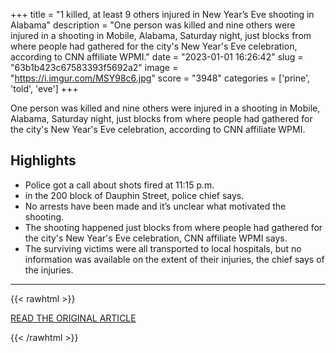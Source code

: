 +++
title = "1 killed, at least 9 others injured in New Year’s Eve shooting in Alabama"
description = "One person was killed and nine others were injured in a shooting in Mobile, Alabama, Saturday night, just blocks from where people had gathered for the city's New Year's Eve celebration, according to CNN affiliate WPMI."
date = "2023-01-01 16:26:42"
slug = "63b1b423c67583393f5692a2"
image = "https://i.imgur.com/MSY98c6.jpg"
score = "3948"
categories = ['prine', 'told', 'eve']
+++

One person was killed and nine others were injured in a shooting in Mobile, Alabama, Saturday night, just blocks from where people had gathered for the city's New Year's Eve celebration, according to CNN affiliate WPMI.

## Highlights

- Police got a call about shots fired at 11:15 p.m.
- in the 200 block of Dauphin Street, police chief says.
- No arrests have been made and it’s unclear what motivated the shooting.
- The shooting happened just blocks from where people had gathered for the city's New Year's Eve celebration, CNN affiliate WPMI says.
- The surviving victims were all transported to local hospitals, but no information was available on the extent of their injuries, the chief says of the injuries.

---

{{< rawhtml >}}
  <p class="article-category">
    <a target="_blank" href="https://edition.cnn.com/2023/01/01/us/mobile-alabama-new-years-eve-shooting/index.html">READ THE ORIGINAL ARTICLE</a>
  </p>
{{< /rawhtml >}}
